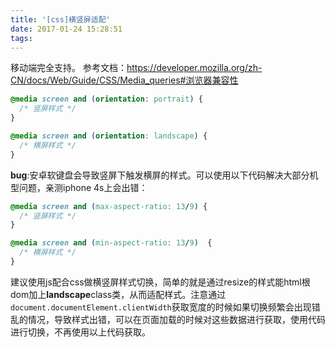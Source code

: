 ```yaml
---
title: '[css]横竖屏适配'
date: 2017-01-24 15:28:51
tags:
---
```

移动端完全支持。
参考文档：https://developer.mozilla.org/zh-CN/docs/Web/Guide/CSS/Media_queries#浏览器兼容性

```css
@media screen and (orientation: portrait) {
  /* 竖屏样式 */
}

@media screen and (orientation: landscape) {
  /* 横屏样式 */
}
```
<!--more-->

**bug**:安卓软键盘会导致竖屏下触发横屏的样式。可以使用以下代码解决大部分机型问题，亲测iphone 4s上会出错：

```css
@media screen and (max-aspect-ratio: 13/9) {
  /* 竖屏样式 */
}

@media screen and (min-aspect-ratio: 13/9)  {
  /* 横屏样式 */
}
```
建议使用js配合css做横竖屏样式切换，简单的就是通过resize的样式能html根dom加上**landscape**class类，从而适配样式。注意通过``document.documentElement.clientWidth``获取宽度的时候如果切换频繁会出现错乱的情况，导致样式出错，可以在页面加载的时候对这些数据进行获取，使用代码进行切换，不再使用以上代码获取。
